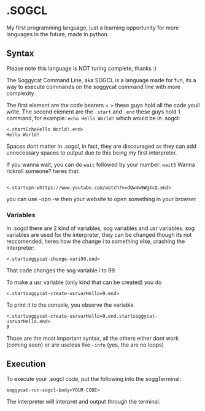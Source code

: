 # .SOGCL
My first programming language, just a learning opportunity for more languages in the future, made in python.
## Syntax
Please note this language is NOT turing complete, thanks :)

The Soggycat Command Line, aka SOGCL is a language made for fun, its a way to execute commands on the soggycat command line with more complexity

The first element are the code bearers ```< >``` these guys hold all the code youll write.
The second element are the ```.start``` and ```.end``` these guys hold 1 command, for example: ```echo Hello World!``` which would be in .sogcl:
````
<.startEchoHello World!.end>
Hello World!
````

Spaces dont matter in .sogcl, in fact, they are discouraged as they can add unnecessary spaces to output due to this being my first interpreter.

If you wanna wait, you can do ```wait``` followed by your number: ```wait5```
Wanna rickroll someone? heres that:
```

<.startopn-whttps://www.youtube.com/watch?v=dQw4w9WgXcQ.end>
```
you can use -opn -w then your website to open something in your browser

### Variables
In .sogcl there are 2 kind of variables, sog variables and usr variables.
sog variables are used for the interpreter, they can be changed though its not reccomended, heres how the change i to something else, crashing the interpreter:
```
<.startsoggycat-change-vari99.end>
```
That code changes the sog variable i to 99.

To make a usr variable (only kind that can be created) you do
```
<.startsoggycat-create-usrvarHello=9.end>
```
To print it to the console, you observe the variable
```
<.startsoggycat-create-usrvarHello=9.end.startsoggycat-usrvarHello.end>
9
```
Those are the most important syntax, all the others either dont work (coming soon) or are useless like ```-info``` (yes, the are no loops)

## Execution
To execute your .sogcl code, put the following into the soggTerminal:
```
soggycat-run-sogcl-body<YOUR CODE>
```
The interpreter will interpret and output through the terminal.
